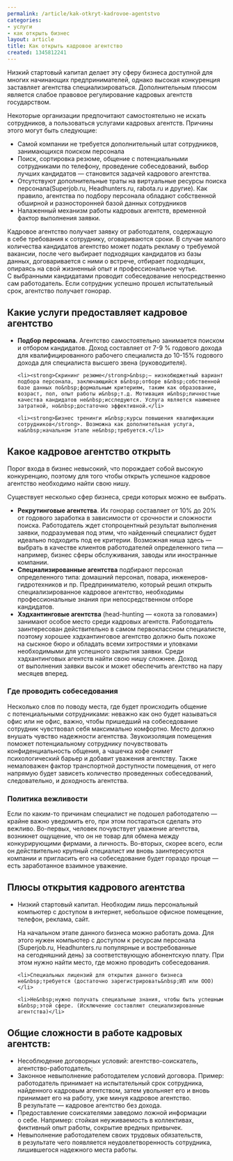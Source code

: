 ```yaml
---
permalink: /article/kak-otkryt-kadrovoe-agentstvo
categories:
- услуги
- как открыть бизнес
layout: article
title: Как открыть кадровое агентство
created: 1345812241
---
```

<p>Низкий стартовый капитал делает эту сферу бизнеса доступной для многих начинающих предпринимателей, однако высокая конкуренция заставляет агентства специализироваться. Дополнительным плюсом является слабое правовое регулирование кадровых агентств государством.</p>
<p>Некоторые организации предпочитают самостоятельно не&nbsp;искать сотрудников, а&nbsp;пользоваться услугами кадровых агентств. Причины этого могут быть следующие:</p>
<ul> 
	<li>Самой компании не&nbsp;требуется дополнительный штат сотрудников, занимающихся поиском персонала</li>
	<li>Поиск, сортировка резюме, общение с&nbsp;потенциальными сотрудниками по&nbsp;телефону, проведение собеседований, выбор лучших кандидатов&nbsp;— становится задачей кадрового агентства.</li>
	<li>Отсутствуют дополнительные траты на&nbsp;виртуальные ресурсы поиска персонала(Superjob.ru, Headhunters.ru, rabota.ru и&nbsp;другие). Как правило, агентства по&nbsp;подбору персонала обладают собственной обширной и&nbsp;разносторонней базой данных сотрудников</li>
	<li>Налаженный механизм работы кадровых агентств, временной фактор выполнения заявки.</li>
 </ul>
<p>Кадровое агентство получает заявку от&nbsp;работодателя, содержащую в&nbsp;себе требования к&nbsp;сотруднику, оговариваются сроки. В&nbsp;случае малого количества кандидатов агентство может подать рекламу о&nbsp;требуемой вакансии, после чего выбирает подходящих кандидатов из&nbsp;базы данных, договаривается с&nbsp;ними о&nbsp;встрече, отбирает подходящих, опираясь на&nbsp;свой жизненный опыт и&nbsp;профессиональное чутье. С&nbsp;выбранными кандидатами проводит собеседование непосредственно сам работодатель. Если сотрудник успешно прошел испытательный срок, агентство получает гонорар.</p>
<h2>Какие услуги предоставляет кадровое агентство</h2>
<ul> 
	<li><strong>Подбор персонала.</strong> Агентство самостоятельно занимается поиском и&nbsp;отбором кандидатов. Доход составляет от&nbsp;<nobr>7-9 %</nobr> годового дохода для квалифицированного рабочего специалиста до&nbsp;<nobr>10-15%</nobr> годового дохода для специалиста высшего звена (руководителя).</li>

	<li><strong>Скрининг резюме</strong>&nbsp;— низкобюджетный вариант подбора персонала, заключающийся в&nbsp;отборе в&nbsp;собственной базе данных по&nbsp;формальным критериям, таким как образование, возраст, пол, опыт работы и&nbsp;т.д. Мотивация и&nbsp;личностные качества кандидатов не&nbsp;исследуются. Услуга является наименее затратной, но&nbsp;достаточно эффективной.</li>
 
	<li><strong>Бизнес тренинги и&nbsp;курсы повышения квалификации сотрудников</strong>. Возможна как дополнительная услуга, на&nbsp;начальном этапе не&nbsp;требуется.</li>
 </ul>
<h2>Какое кадровое агентство открыть</h2>
<p>Порог входа в&nbsp;бизнес невысокий, что порождает собой высокую конкуренцию, поэтому для того чтобы открыть успешное кадровое агентство необходимо найти свою нишу. </p>
<p>Существует несколько сфер бизнеса, среди которых можно ее&nbsp;выбрать.</p>
<ul> 
	<li><strong>Рекрутинговые агентства</strong>. Их&nbsp;гонорар составляет от&nbsp;10% до&nbsp;20% от&nbsp;годового заработка в&nbsp;зависимости от&nbsp;срочности и&nbsp;сложности поиска. Работодатель ждет стопроцентный результат выполнения заявки, подразумевая под этим, что найденный специалист будет идеально подходить под ее&nbsp;критерии. Возможная ниша здесь&nbsp;— выбрать в&nbsp;качестве клиентов работодателей определенного типа&nbsp;— например, бизнес сферы обслуживания, заводы или иностранные компании. </li>
	<li><strong>Специализированные агентства</strong> подбирают персонал определенного типа: домашний персонал, повара, инженеров-гидротехников и&nbsp;пр. Предпринимателю, который решил открыть специализированное кадровое агентство, необходимы профессиональные знания при непосредственном отборе кандидатов. </li>
	<li><strong>Хэдхантинговые агентства</strong> (head-hunting&nbsp;— «охота за&nbsp;головами») занимают особое место среди кадровых агентств. Работодатель заинтересован действительно в&nbsp;самом первоклассном специалисте, поэтому хорошее хэдхантинговое агентство должно быть похоже на&nbsp;сыскное бюро и&nbsp;обладать всеми хитростями и&nbsp;уловками необходимыми для успешного закрытия заявки. Среди хэдхантинговых агентств найти свою нишу сложнее. Доход от&nbsp;выполнения заявки высок и&nbsp;может обеспечить агентство на&nbsp;пару месяцев вперед. </li>
 </ul>
<h3>Где проводить собеседования</h3>
<p>Несколько слов по&nbsp;поводу места, где будет происходить общение с&nbsp;потенциальными сотрудниками: неважно как оно будет называться офис или не&nbsp;офис, важно, чтобы пришедший на&nbsp;собеседование сотрудник чувствовал себя максимально комфортно. Место должно внушать чувство надежности агентства. Звукоизоляция помещения поможет потенциальному сотруднику почувствовать конфиденциальность общения, а&nbsp;чашечка кофе снимет психологический барьер и&nbsp;добавит уважения агентству. Также немаловажен фактор транспортной доступности помещения, от&nbsp;него напрямую будет зависеть количество проведенных собеседований, следовательно, и&nbsp;доходность агентства.</p>
<h3>Политика вежливости</h3>
<p>Если по&nbsp;каким-то причинам специалист не&nbsp;подошел работодателю&nbsp;— крайне важно уведомить его, при этом постараться сделать это вежливо. Во-первых, человек почувствует уважение агентства, возникнет ощущение, что он&nbsp;не&nbsp;товар для обмена между конкурирующими фирмами, а&nbsp;личность. Во-вторых, скорее всего, если он&nbsp;действительно крупный специалист им&nbsp;вновь заинтересуются компании и&nbsp;пригласить его на&nbsp;собеседование будет гораздо проще&nbsp;— есть заработанное взаимное уважение. </p>
<h2>Плюсы открытия кадрового агентства</h2>
<ul> 
	<li>Низкий стартовый капитал. Необходим лишь персональный компьютер с&nbsp;доступом в&nbsp;интернет, небольшое офисное помещение, телефон, реклама, сайт.
<p>На&nbsp;начальном этапе данного бизнеса можно работать дома. Для этого нужен компьютер с&nbsp;доступом к&nbsp;ресурсам персонала (Superjob.ru, Headhunters.ru популярные и&nbsp;востребованные на&nbsp;сегодняшний день) за&nbsp;соответствующую абонентскую плату. При этом нужно найти место, где можно проводить собеседования. </p>
</li>

	<li>Специальных лицензий для открытия данного бизнеса не&nbsp;требуется (достаточно зарегистрировать&nbsp;ИП или ООО) </li>
  
	<li>Не&nbsp;нужно получать специальные знания, чтобы быть успешным в&nbsp;этой сфере. (Исключение составляют специализированные агентства)</li>
 </ul>
<h2>Общие сложности в&nbsp;работе кадровых агентств:</h2>
<ul> 
	<li>Несоблюдение договорных условий: агентство-соискатель, агентство-работодатель;</li>
	<li>Законное невыполнение работодателем условий договора. Пример: работодатель принимает на&nbsp;испытательный срок сотрудника, найденного кадровым агентством, затем увольняет его и&nbsp;вновь принимает его на&nbsp;работу, уже минуя кадровое агентство. В&nbsp;результате&nbsp;— кадровое агентство без дохода.</li>
	<li>Предоставление соискателями заведомо ложной информации о&nbsp;себе. Например: стойкая неуживаемость в&nbsp;коллективах, фиктивный опыт работы, сокрытие вредных привычек.</li>
	<li>Невыполнение работодателем своих трудовых обязательств, в&nbsp;результате чего появляется неудовлетворенность сотрудника, лишившегося надежного места работы.</li>
 </ul>
<p> </p>
